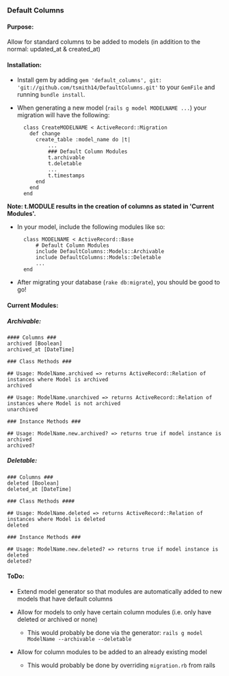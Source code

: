 ### Default Columns

#### Purpose: 
Allow for standard columns to be added to models (in addition to the normal: updated_at & created_at)

#### Installation:

* Install gem by adding `gem 'default_columns', git: 'git://github.com/tsmith14/DefaultColumns.git'` to your `GemFile` and running `bundle install`.

* When generating a new model (`rails g model MODELNAME ...`) your migration will have the following:

		class CreateMODELNAME < ActiveRecord::Migration
		  def change
		    create_table :model_name do |t|
			    ...		
			    ### Default Column Modules
			    t.archivable
			    t.deletable
			    ...
		    	t.timestamps
		    end
		  end
		end

	
**Note: t.MODULE results in the creation of columns as stated in 'Current Modules'.** 

* In your model, include the following modules like so:


		class MODELNAME < ActiveRecord::Base
			# Default Column Modules
			include DefaultColumns::Models::Archivable
			include DefaultColumns::Models::Deletable
			...
		end


* After migrating your database (`rake db:migrate`), you should be good to go!



#### Current Modules:

##### Archivable:
	
	#### Columns ###
	archived [Boolean]
	archived_at [DateTime]
	
	### Class Methods ###
	
	## Usage: ModelName.archived => returns ActiveRecord::Relation of instances where Model is archived
	archived
	
	## Usage: ModelName.unarchived => returns ActiveRecord::Relation of instances where Model is not archived
	unarchived
	
	### Instance Methods ###
	
	## Usage: ModelName.new.archived? => returns true if model instance is archived
	archived?

	
##### Deletable:
	
	### Columns ###
	deleted [Boolean]
	deleted_at [DateTime]
	
	### Class Methods ####
	
	## Usage: ModelName.deleted => returns ActiveRecord::Relation of instances where Model is deleted
	deleted
	
	### Instance Methods ###
	
	## Usage: ModelName.new.deleted? => returns true if model instance is deleted
	deleted?
	
	
	
	
#### ToDo:

* Extend model generator so that modules are automatically added to new models that have default columns

* Allow for models to only have certain column modules (i.e. only have deleted or archived or none)
	* This would probably be done via the generator: `rails g model ModelName --archivable --deletable`

* Allow for column modules to be added to an already existing model
	* This would probably be done by overriding `migration.rb` from rails